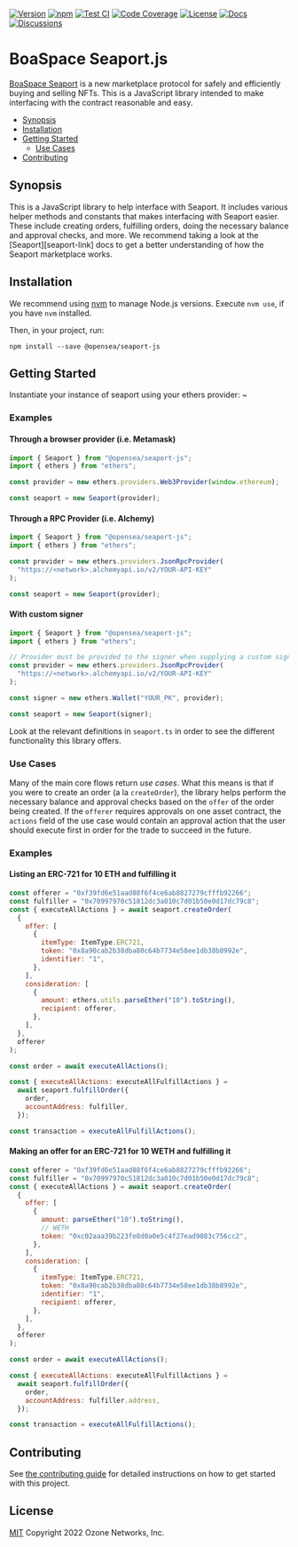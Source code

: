 [![Version][version-badge]][version-link]
[![npm][npm-badge]][npm-link]
[![Test CI][ci-badge]][ci-link]
[![Code Coverage][coverage-badge]][coverage-link]
[![License][license-badge]][license-link]
[![Docs][docs-badge]][docs-link]
[![Discussions][discussions-badge]][discussions-link]

# BoaSpace Seaport.js

[BoaSpace Seaport][boaspace-contract-link] is a new marketplace protocol for safely and efficiently buying and selling NFTs. This is a JavaScript library intended to make interfacing with the contract reasonable and easy.

- [Synopsis](#synopsis)
- [Installation](#installation)
- [Getting Started](#getting-started)
  - [Use Cases](#use-cases)
- [Contributing](#contributing)

## Synopsis

This is a JavaScript library to help interface with Seaport. It includes various helper methods and constants that makes interfacing with Seaport easier. These include creating orders, fulfilling orders, doing the necessary balance and approval checks, and more. We recommend taking a look at the [Seaport][seaport-link] docs to get a better understanding of how the Seaport marketplace works.

## Installation

We recommend using [nvm](https://github.com/nvm-sh/nvm) to manage Node.js versions. Execute `nvm use`, if you have `nvm` installed.

Then, in your project, run:

```console
npm install --save @opensea/seaport-js
```

## Getting Started

Instantiate your instance of seaport using your ethers provider:
~
### Examples

#### Through a browser provider (i.e. Metamask)

```js
import { Seaport } from "@opensea/seaport-js";
import { ethers } from "ethers";

const provider = new ethers.providers.Web3Provider(window.ethereum);

const seaport = new Seaport(provider);
```

#### Through a RPC Provider (i.e. Alchemy)

```js
import { Seaport } from "@opensea/seaport-js";
import { ethers } from "ethers";

const provider = new ethers.providers.JsonRpcProvider(
  "https://<network>.alchemyapi.io/v2/YOUR-API-KEY"
);

const seaport = new Seaport(provider);
```

#### With custom signer

```js
import { Seaport } from "@opensea/seaport-js";
import { ethers } from "ethers";

// Provider must be provided to the signer when supplying a custom signer
const provider = new ethers.providers.JsonRpcProvider(
  "https://<network>.alchemyapi.io/v2/YOUR-API-KEY"
);

const signer = new ethers.Wallet("YOUR_PK", provider);

const seaport = new Seaport(signer);
```

Look at the relevant definitions in `seaport.ts` in order to see the different functionality this library offers.

### Use Cases

Many of the main core flows return _use cases_. What this means is that if you were to create an order (a la `createOrder`), the library helps perform the necessary balance and approval checks based on the `offer` of the order being created. If the `offerer` requires approvals on one asset contract, the `actions` field of the use case would contain an approval action that the user should execute first in order for the trade to succeed in the future.

### Examples

#### Listing an ERC-721 for 10 ETH and fulfilling it

```js
const offerer = "0xf39fd6e51aad88f6f4ce6ab8827279cfffb92266";
const fulfiller = "0x70997970c51812dc3a010c7d01b50e0d17dc79c8";
const { executeAllActions } = await seaport.createOrder(
  {
    offer: [
      {
        itemType: ItemType.ERC721,
        token: "0x8a90cab2b38dba80c64b7734e58ee1db38b8992e",
        identifier: "1",
      },
    ],
    consideration: [
      {
        amount: ethers.utils.parseEther("10").toString(),
        recipient: offerer,
      },
    ],
  },
  offerer
);

const order = await executeAllActions();

const { executeAllActions: executeAllFulfillActions } =
  await seaport.fulfillOrder({
    order,
    accountAddress: fulfiller,
  });

const transaction = executeAllFulfillActions();
```

#### Making an offer for an ERC-721 for 10 WETH and fulfilling it

```js
const offerer = "0xf39fd6e51aad88f6f4ce6ab8827279cfffb92266";
const fulfiller = "0x70997970c51812dc3a010c7d01b50e0d17dc79c8";
const { executeAllActions } = await seaport.createOrder(
  {
    offer: [
      {
        amount: parseEther("10").toString(),
        // WETH
        token: "0xc02aaa39b223fe8d0a0e5c4f27ead9083c756cc2",
      },
    ],
    consideration: [
      {
        itemType: ItemType.ERC721,
        token: "0x8a90cab2b38dba80c64b7734e58ee1db38b8992e",
        identifier: "1",
        recipient: offerer,
      },
    ],
  },
  offerer
);

const order = await executeAllActions();

const { executeAllActions: executeAllFulfillActions } =
  await seaport.fulfillOrder({
    order,
    accountAddress: fulfiller.address,
  });

const transaction = executeAllFulfillActions();
```

## Contributing

See [the contributing guide](CONTRIBUTING.md) for detailed instructions on how to get started with this project.

## License

[MIT](LICENSE) Copyright 2022 Ozone Networks, Inc.

[boaspace-contract-link]: https://github.com/bosagora/boa-space-contracts
[version-badge]: https://img.shields.io/github/package-json/v/ProjectOpenSea/seaport-js
[version-link]: https://github.com/ProjectOpenSea/seaport-js/releases
[npm-badge]: https://img.shields.io/npm/v/@opensea/seaport-js?color=red
[npm-link]: https://www.npmjs.com/package/@opensea/seaport-js
[ci-badge]: https://github.com/ProjectOpenSea/seaport-js/actions/workflows/main.yaml/badge.svg
[ci-link]: https://github.com/ProjectOpenSea/seaport-js/actions/workflows/main.yaml
[coverage-badge]: https://codecov.io/gh/ProjectOpenSea/seaport-js/branch/main/graph/badge.svg
[coverage-link]: https://codecov.io/gh/ProjectOpenSea/seaport-js
[license-badge]: https://img.shields.io/github/license/ProjectOpenSea/seaport-js
[license-link]: https://github.com/ProjectOpenSea/seaport-js/blob/main/LICENSE
[docs-badge]: https://img.shields.io/badge/Seaport.js-documentation-informational
[docs-link]: https://github.com/ProjectOpenSea/seaport-js/blob/main/README.md#getting-started
[discussions-badge]: https://img.shields.io/badge/Seaport.js-discussions-blueviolet
[discussions-link]: https://github.com/ProjectOpenSea/seaport-js/discussions
